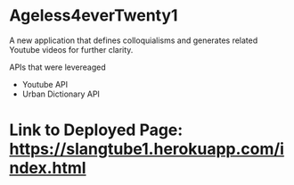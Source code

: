 # Ageless4everTwenty1

A new application that defines colloquialisms and generates related Youtube videos for further clarity.

APIs that were levereaged
* Youtube API
* Urban Dictionary API


# Link to Deployed Page: https://slangtube1.herokuapp.com/index.html
